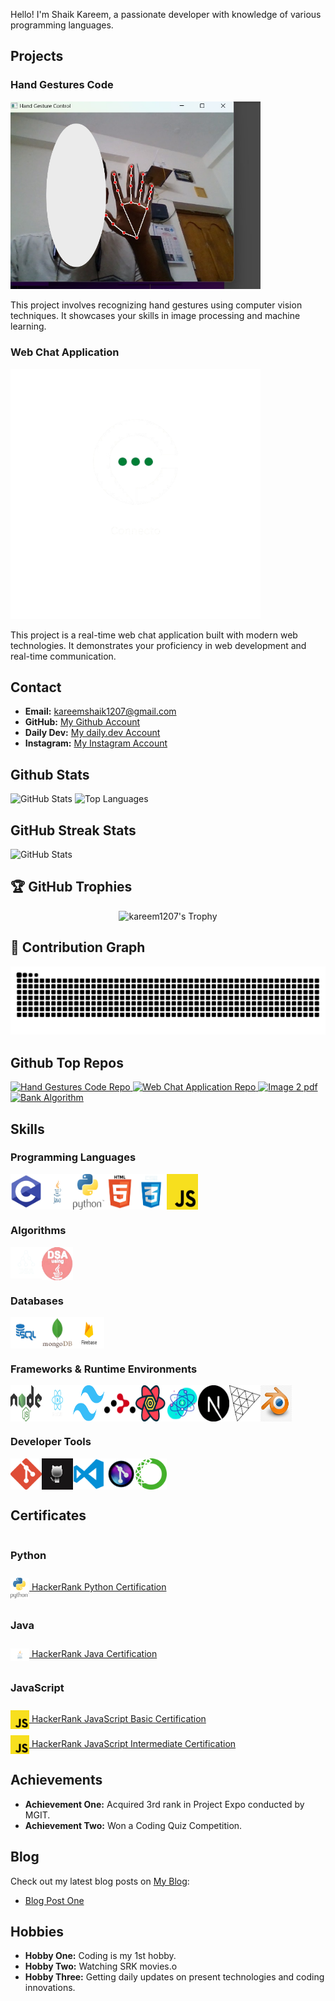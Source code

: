 Hello! I'm Shaik Kareem, a passionate developer with knowledge of various programming languages.

## Projects

### Hand Gestures Code

<img src="./images/Projects/hand-gestures.png" alt="Hand Gestures Code" width="400">

This project involves recognizing hand gestures using computer vision techniques. It showcases your skills in image processing and machine learning.

### Web Chat Application

<picture>
  <source media="(prefers-color-scheme: dark)" srcset="./images/Projects/web-chat.png">
  <source media="(prefers-color-scheme: light)" srcset="./images/Projects/web-chat-light.png">
  <img alt="Web Chat Application" src="./images/Projects/web-chat.png" width="400">
</picture>

This project is a real-time web chat application built with modern web technologies. It demonstrates your proficiency in web development and real-time communication.

## Contact

- **Email:** kareemshaik1207@gmail.com
- **GitHub:** [My Github Account](https://github.com/kareem1207)
- **Daily Dev:** [My daily.dev Account](https://app.daily.dev/kareemshaik)
- **Instagram:** [My Instagram Account](https://www.instagram.com/kareem_shaik1207/)

## Github Stats

<picture>
  <source media="(prefers-color-scheme: dark)" srcset="https://github-readme-stats.vercel.app/api?username=kareem1207&theme=midnight-purple&show_icons=true&hide_border=true&include_all_commits=true#">
  <source media="(prefers-color-scheme: light)" srcset="https://github-readme-stats.vercel.app/api?username=kareem1207&theme=flag-india&show_icons=true&hide_border=true&include_all_commits=true#gh">
  <img alt="GitHub Stats" src="https://github-readme-stats.vercel.app/api?username=kareem1207&theme=midnight-purple&show_icons=true&hide_border=true&include_all_commits=true">
</picture>

<picture>
  <source media="(prefers-color-scheme: dark)" srcset="https://github-readme-stats.vercel.app/api/top-langs/?username=kareem1207&theme=outrun&layout=donut&size_weight=0.5&count_weight=0.5&langs_count=20&hide_border=true#gh-dark-mode-only">
  <source media="(prefers-color-scheme: light)" srcset="https://github-readme-stats.vercel.app/api/top-langs/?username=kareem1207&theme=swift&layout=donut&size_weight=0.5&count_weight=0.5&langs_count=20&hide_border=true#gh-light-mode-only">
  <img alt="Top Languages" src="https://github-readme-stats.vercel.app/api/top-langs/?username=kareem1207&theme=outrun&layout=donut&size_weight=0.5&count_weight=0.5&langs_count=20&hide_border=true">
</picture>

## GitHub Streak Stats

<picture>
  <source media="(prefers-color-scheme: dark)" srcset="https://github-readme-streak-stats.herokuapp.com?user=kareem1207&theme=midnight-purple&hide_border=true&date_format=M%20j%5B%2C%20Y%5D">
  <source media="(prefers-color-scheme: light)" srcset="https://github-readme-streak-stats.herokuapp.com?user=kareem1207&theme=flag-india&hide_border=true&date_format=M%20j%5B%2C%20Y%5D">
  <img alt="GitHub Stats" src="https://github-readme-streak-stats.herokuapp.com?user=kareem1207&theme=midnight-purple&hide_border=true&date_format=M%20j%5B%2C%20Y%5D">
</picture>

## 🏆 GitHub Trophies

<p align="center">
  <img src="https://github-profile-trophy.vercel.app/?username=kareem1207&theme=darkhub&no-frame=true&margin-w=15&margin-h=15&column=7&no-bg=true&rank=-?" alt="kareem1207's Trophy"/>
</p>

## 🐍 Contribution Graph

<picture>
  <source media="(prefers-color-scheme: dark)" srcset="https://raw.githubusercontent.com/kareem1207/kareem1207/output/github-snake-dark.svg" />
  <source media="(prefers-color-scheme: light)" srcset="https://raw.githubusercontent.com/kareem1207/kareem1207/output/github-snake.svg" />
  <img alt="github-snake" src="https://raw.githubusercontent.com/kareem1207/kareem1207/output/github-snake.svg" />
</picture>

## Github Top Repos

  <a href ="https://github.com/kareem1207/Hand-gestures" >
<picture>
  <source media="(prefers-color-scheme: dark)" srcset="https://github-readme-stats.vercel.app/api/pin/?username=kareem1207&theme=blue-green&repo=Hand-gestures&hide_border=true">
  <source media="(prefers-color-scheme: light)" srcset="https://github-readme-stats.vercel.app/api/pin/?username=kareem1207&theme=ambient_gradient&repo=Hand-gestures&hide_border=false">
  <img alt="Hand Gestures Code Repo" src="https://github-readme-stats.vercel.app/api/pin/?username=kareem1207&theme=blue-green&repo=Hand-gestures&hide_border=true">
</picture>
  </a>
  <a href ="https://github.com/kareem1207/Read-Me-generator" >
<picture>
  <source media="(prefers-color-scheme: dark)" srcset="https://github-readme-stats.vercel.app/api/pin/?username=kareem1207&theme=great-gatsby&repo=Read-Me-generator&hide_border=true">
  <source media="(prefers-color-scheme: light)" srcset="https://github-readme-stats.vercel.app/api/pin/?username=kareem1207&theme=buefy&repo=Read-Me-generator&hide_border=false">
  <img alt="Web Chat Application Repo" src="https://github-readme-stats.vercel.app/api/pin/?username=kareem1207&theme=great-gatsby&repo=Read-Me-generator&hide_border=true">
</picture>
  </a>
  <a href ="https://github.com/kareem1207/img2pdf" >
<picture>
  <source media="(prefers-color-scheme: dark)" srcset="https://github-readme-stats.vercel.app/api/pin/?username=kareem1207&theme=highcontrast&repo=img2pdf&hide_border=true">
  <source media="(prefers-color-scheme: light)" srcset="https://github-readme-stats.vercel.app/api/pin/?username=kareem1207&theme=moltack&repo=img2pdf&hide_border=false">
  <img alt="Image 2 pdf" src="https://github-readme-stats.vercel.app/api/pin/?username=kareem1207&theme=highcontrast&repo=img2pdf&hide_border=true">
</picture>
</a>
  <a href ="https://github.com/kareem1207/Bank-Algorithm-in-java" >
<picture>
  <source media="(prefers-color-scheme: dark)" srcset="https://github-readme-stats.vercel.app/api/pin/?username=kareem1207&theme=codeSTACKr&repo=Bank-Algorithm-in-java&hide_border=true">
  <source media="(prefers-color-scheme: light)" srcset="https://github-readme-stats.vercel.app/api/pin/?username=kareem1207&theme=graywhite&repo=Bank-Algorithm-in-java&hide_border=false">
  <img alt="Bank Algorithm" src="https://github-readme-stats.vercel.app/api/pin/?username=kareem1207&theme=codeSTACKr&repo=Bank-Algorithm-in-java&hide_border=true">
</picture>
  </a>

## Skills

### Programming Languages

<div style="display: flex;">
<img src="./images/Programming Languages/c.png" alt="C" width="50">
<img src="./images/Programming Languages/java.png" alt="Java" width="50">
<img src="./images/Programming Languages/python.png" alt="Python" width="50">
<img src="./images/Programming Languages/html.png" alt="HTML" width="50">
<img src="./images/Programming Languages/css.png" alt="CSS" width="50">
<img src="./images/Programming Languages/java-script.png" alt="JavaScript" width="50">
</div>

### Algorithms

<div style="display: flex;">
<picture>
  <source media="(prefers-color-scheme: dark)" srcset="./images/Algorithms/dsa.png">
  <source media="(prefers-color-scheme: light)" srcset="./images/Algorithms/dsa-light.png">
  <img src="./images/Algorithms/dsa.png" alt="DSA - C" width="50">
</picture>
<img src="./images/Algorithms/DSA-Java.png" alt="DSA - Java" width="50">
</div>

### Databases

<div style="display: flex;">
<img src="./images/Databases/sql.png" alt="SQL" width="50">
<img src="./images/Databases/mongodb.png" alt="MongoDB" width="50">
<img src="./images/Databases/firebase.png" alt="Firebase" width="50">
</div>

### Frameworks & Runtime Environments

<div style="display: flex;">
<img src="./images/Frameworks/nodejs.png" alt="React" width="50">
<img src="./images/Frameworks/React.png" alt="React" width="50">
<img src="./images/Frameworks/tailwind.png" alt="Tailwind CSS" width="50">
<img src="./images/Frameworks/react-router.svg" alt="React Router DOM" width="50">
<img src="./images/Frameworks/React Query.png" alt="React Query" width="50">
<img src="./images/Frameworks/react-fiber.png" alt="React Three Fiber" width="50">
<img src="./images/Frameworks/Next.js.png" alt="Next.js" width="50">
<img src="./images/Frameworks/Three-js.png" alt="Three.js" width="50">
<img src="./images/Frameworks/blender.jpg" alt="Blender" width="50">
</div>

### Developer Tools

<div style="display: flex;">
<img src="./images/Developer Tools/git.png" alt="Git" width="50">
<img src="./images/Developer Tools/Github.jpg" alt="GitHub" width="50">
<img src="./images/Developer Tools/Vscode.png" alt="VS Code" width="50">
<img src="./images/Developer Tools/gitlens-logo.png" alt="Git lens" width="50">
<img src="./images/Developer Tools/conda.png" alt="Conda" width="50">
</div>

## Certificates

<div style="display: flex; flex-direction: column; gap: 10px;">

### Python
<a href="https://www.hackerrank.com/certificates/a2e14641612f" target="_blank">
    <img src="./images/Programming Languages/python.png" alt="Python" width="30" style="vertical-align: middle;"> 
    HackerRank Python Certification
</a>

### Java
<a href="https://www.hackerrank.com/certificates/e92107aec059" target="_blank">
    <img src="./images/Programming Languages/java.png" alt="Java" width="30" style="vertical-align: middle;"> 
    HackerRank Java Certification
</a>

### JavaScript
<a href="https://www.hackerrank.com/certificates/e15be6c2e27e" target="_blank">
    <img src="./images/Programming Languages/java-script.png" alt="JavaScript" width="30" style="vertical-align: middle;"> 
    HackerRank JavaScript Basic Certification
</a>

<a href="https://www.hackerrank.com/certificates/e662d777b886" target="_blank">
    <img src="./images/Programming Languages/java-script.png" alt="JavaScript" width="30" style="vertical-align: middle;"> 
    HackerRank JavaScript Intermediate Certification
</a>

</div>


## Achievements

- **Achievement One:** Acquired 3rd rank in Project Expo conducted by MGIT.
- **Achievement Two:** Won a Coding Quiz Competition.

## Blog

Check out my latest blog posts on [My Blog](https://kareemblogs07.wordpress.com/):

- [Blog Post One](https://kareemblogs07.wordpress.com/2024/12/29/before-the-beginning-of-college/)

## Hobbies

- **Hobby One:** Coding is my 1st hobby.
- **Hobby Two:** Watching SRK movies.o
- **Hobby Three:** Getting daily updates on present technologies and coding innovations.
